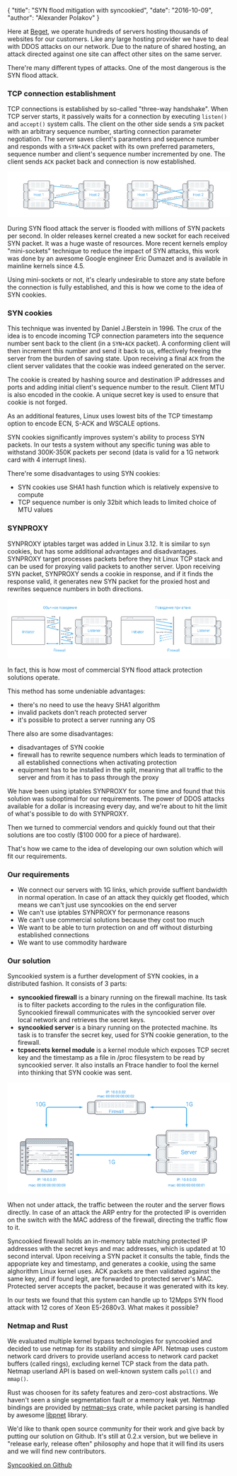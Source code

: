 {
    "title": "SYN flood mitigation with syncookied",
    "date": "2016-10-09",
    "author": "Alexander Polakov"
}

Here at [Beget](https://beget.com), we operate hundreds of servers hosting thousands of websites for our customers. Like any large hosting provider we have to deal with DDOS attacks on our network. Due to the nature of shared hosting, an attack directed against one site can affect other sites on the same server.

There're many different types of attacks. One of the most dangerous is the SYN flood attack.

### TCP connection establishment

TCP connections is established by so-called "three-way handshake". When TCP server starts, it passively waits for a connection by executing `listen()` and `accept()` system calls. The client on the other side sends a `SYN` packet with an arbitrary sequence number, starting connection parameter negotiation. The server saves client's parameters and sequence number and responds with a `SYN+ACK` packet with its own preferred parameters, sequence number and client's sequence number incremented by one. The client sends `ACK` packet back and connection is now established.

![3 way handshake](/img/3-way-handshake.png)

During SYN flood attack the server is flooded with millions of SYN packets per second. In older releases kernel created a new socket for each received SYN packet. It was a huge waste of resources. More recent kernels employ "mini-sockets" technique to reduce the impact of SYN attacks, this work was done by an awesome Google engineer Eric Dumazet and is available in mainline kernels since 4.5.

Using mini-sockets or not, it's clearly undesirable to store any state before the connection is fully established, and this is how we come to the idea of SYN cookies.


### SYN cookies

This technique was invented by Daniel J.Berstein in 1996. The crux of the idea is to encode incoming TCP connection parameters into the sequence number sent back to the client (in a `SYN+ACK` packet). A conforming client will then increment this number and send it back to us, effectively freeing the server from the burden of saving state. Upon receiving a final `ACK` from the client server validates that the cookie was indeed generated on the server.

The cookie is created by hashing source and destination IP addresses and ports and adding initial client's sequence number to the result. Client MTU is also encoded in the cookie. A unique secret key is used to ensure that cookie is not forged.

As an additional features, Linux uses lowest bits of the TCP timestamp option to encode ECN, S-ACK and WSCALE options.

SYN cookies significantly improves system's ability to process SYN packets. In our tests a system without any specific tuning was able to withstand 300K-350K packets per second (data is valid for a 1G network card with 4 interrupt lines). 

There're some disadvantages to using SYN cookies:

 - SYN cookies use SHA1 hash function which is relatively expensive to compute
 - TCP sequence number is only 32bit which leads to limited choice of MTU values

### SYNPROXY

SYNPROXY iptables target was added in Linux 3.12. It is similar to syn cookies, but has some additional advantages and disadvantages. SYNPROXY target processes packets before they hit Linux TCP stack and can be used for proxying valid packets to another server. Upon receiving SYN packet, SYNPROXY sends a cookie in response, and if it finds the response valid, it generates new SYN packet for the proxied host and rewrites sequence numbers in both directions.

![synproxy](/img/synproxy.png)

In fact, this is how most of commercial SYN flood attack protection solutions operate.

This method has some undeniable advantages:

  - there's no need to use the heavy SHA1 algorithm
  - invalid packets don't reach protected server
  - it's possible to protect a server running any OS

There also are some disadvantages:

  - disadvantages of SYN cookie
  - firewall has to rewrite sequence numbers which leads to termination of all established connections when activating protection
  - equipment has to be installed in the split, meaning that all traffic to the server and from it has to pass through the proxy

We have been using iptables SYNPROXY for some time and found that this solution was suboptimal for our requirements. The power of DDOS attacks available for a dollar is increasing every day, and we're about to hit the limit of what's possible to do with SYNPROXY.

Then we turned to commercial vendors and quickly found out that their solutions are too costly ($100 000 for a piece of hardware).

That's how we came to the idea of developing our own solution which will fit our requirements.

### Our requirements

- We connect our servers with 1G links, which provide suffient bandwidth in normal operation. In case of an attack they quickly get flooded, which means we can't just use syncookies on the end server
- We can't use iptables SYNPROXY for permonance reasons
- We can't use commercial solutions because they cost too much
- We want to be able to turn protection on and off without disturbing established connections
- We want to use commodity hardware

### Our solution

Syncookied system is a further development of SYN cookies, in a distributed fashion. It consists of 3 parts:

 - **syncookied firewall** is a binary running on the firewall machine. Its task is to filter packets according to the rules in the configuration file. Syncookied firewall communicates with the syncookied server over local network and retrieves the secret keys.
 - **syncookied server** is a binary running on the protected machine. Its task is to transfer the secret key, used for SYN cookie generation, to the firewall.
 - **tcpsecrets kernel module** is a kernel module which exposes TCP secret key and the timestamp as a file in /proc filesystem to be read by syncookied server. It also installs an Ftrace handler to fool the kernel into thinking that SYN cookie was sent.

![syncookied](/img/syncookied.png)

When not under attack, the traffic between the router and the server flows directly.
In case of an attack the ARP entry for the protected IP is overriden on the switch with the MAC address of the firewall, directing the traffic flow to it.

Syncookied firewall holds an in-memory table matching protected IP addresses with the secret keys and mac addresses, which is updated at 10 second interval. Upon receiving a SYN packet it consults the table, finds the appopriate key and timestamp, and generates a cookie, using the same alghorithm Linux kernel uses. ACK packets are then validated against the same key, and if found legit, are forwarded to protected server's MAC. Protected server accepts the packet, because it was generated with its key.

In our tests we found that this system can handle up to 12Mpps SYN flood attack with 12 cores of Xeon E5-2680v3. What makes it possible?

### Netmap and Rust

We evaluated multiple kernel bypass technologies for syncookied and decided to use netmap for its stability and simple API. Netmap uses custom network card drivers to provide userland access to network card packet buffers (called rings), excluding kernel TCP stack from the data path. Netmap userland API is based on well-known system calls `poll()` and `mmap()`.

Rust was choosen for its safety features and zero-cost abstractions. We haven't seen a single segmentation fault or a memory leak yet. Netmap bindings are provided by [netmap-sys](https://crates.io/crates/netmap_sys) crate, while packet parsing is handled by awesome [libpnet](https://crates.io/crates/pnet) library.

We'd like to thank open source community for their work and give back by putting our solution on Github. It's still at 0.2.x version, but we believe in "release early, release often" philosophy and hope that it will find its users and we will find new contributors.

[Syncookied on Github](https://github.com/LTD-Beget/syncookied)
